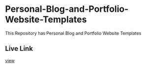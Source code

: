 # Personal-Blog-and-Portfolio-Website-Templates
This Repository has Personal Blog and Portfolio Website Templates

## Live Link 
[view](https://koushik0005.github.io/Personal-Blog-and-Portfolio-Website-Templates/)
